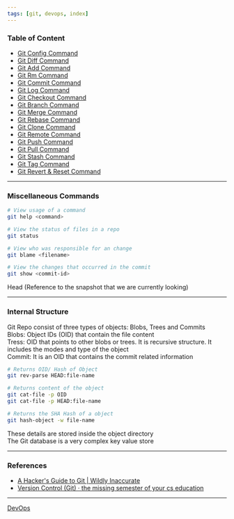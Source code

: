 ```yaml
---
tags: [git, devops, index]
---
```


### Table of Content

* [Git Config Command](Commands/Git%20Config%20Command.md)
* [Git Diff Command](Commands/Git%20Diff%20Command.md)
* [Git Add Command](Commands/Git%20Add%20Command.md)
* [Git Rm Command](Commands/Git%20Rm%20Command.md)
* [Git Commit Command](Commands/Git%20Commit%20Command.md)
* [Git Log Command](Commands/Git%20Log%20Command.md)
* [Git Checkout Command](Commands/Git%20Checkout%20Command.md)
* [Git Branch Command](Commands/Git%20Branch%20Command.md)
* [Git Merge Command](Commands/Git%20Merge%20Command.md)
* [Git Rebase Command](Commands/Git%20Rebase%20Command.md)
* [Git Clone Command](Commands/Git%20Clone%20Command.md)
* [Git Remote Command](Commands/Git%20Remote%20Command.md)
* [Git Push Command](Commands/Git%20Push%20Command.md)
* [Git Pull Command](Commands/Git%20Pull%20Command.md)
* [Git Stash Command](Commands/Git%20Stash%20Command.md)
* [Git Tag Command](Commands/Git%20Tag%20Command.md)
* [Git Revert & Reset Command](Commands/Git%20Revert%20&%20Reset%20Command.md)

---

### Miscellaneous Commands

````bash
# View usage of a command
git help <command> 			

# View the status of files in a repo
git status

# View who was responsible for an change
git blame <filename>

# View the changes that occurred in the commit
git show <commit-id>
````

Head (Reference to the snapshot that we are currently looking)

---

### Internal Structure

Git Repo consist of three types of objects: Blobs, Trees and Commits  
Blobs: Object IDs (OID) that contain the file content  
Tress: OID that points to other blobs or trees. It is recursive structure. It includes the modes and type of the object  
Commit: It is an OID that contains the commit related information

````bash
# Returns OID/ Hash of Object
git rev-parse HEAD:file-name

# Returns content of the object
git cat-file -p OID
git cat-file -p HEAD:file-name

# Returns the SHA Hash of a object
git hash-object -w file-name
````

These details are stored inside the object directory  
The Git database is a very complex key value store

---

### References

* [A Hacker's Guide to Git | Wildly Inaccurate](https://wildlyinaccurate.com/a-hackers-guide-to-git/)
* [Version Control (Git) · the missing semester of your cs education](https://missing.csail.mit.edu/2020/version-control/)

---

[DevOps](../DevOps.md)
